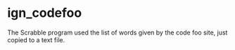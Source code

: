 # ign_codefoo
The Scrabble program used the list of words given by the code foo site, just copied to a text file.
